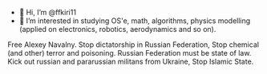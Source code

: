 - 👋 Hi, I’m @ffkiri11
- 👀 I’m interested in studying OS'e, math, algorithms, physics modelling (applied on electronics, robotics, aerodynamics and so on).
 
 Free Alexey Navalny. Stop
 dictatorship in Russian Federation, Stop chemical (and other) terror and poisoning.
 Russian Federation must be state of law.
 Kick out russian and pararussian militans from Ukraine, Stop Islamic State.
